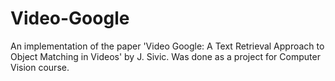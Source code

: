 # Video-Google
An implementation of the paper 'Video Google: A Text Retrieval Approach to Object Matching in Videos' by J. Sivic. Was done as a project for Computer Vision course.
